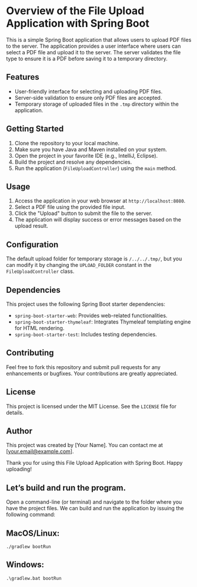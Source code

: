 # Overview of the File Upload Application with Spring Boot

This is a simple Spring Boot application that allows users to upload PDF files to the server. The application provides a user interface where users can select a PDF file and upload it to the server. The server validates the file type to ensure it is a PDF before saving it to a temporary directory.

## Features

- User-friendly interface for selecting and uploading PDF files.
- Server-side validation to ensure only PDF files are accepted.
- Temporary storage of uploaded files in the `.tmp` directory within the application.

## Getting Started

1. Clone the repository to your local machine.
2. Make sure you have Java and Maven installed on your system.
3. Open the project in your favorite IDE (e.g., IntelliJ, Eclipse).
4. Build the project and resolve any dependencies.
5. Run the application (`FileUploadController`) using the `main` method.

## Usage

1. Access the application in your web browser at `http://localhost:8080`.
2. Select a PDF file using the provided file input.
3. Click the "Upload" button to submit the file to the server.
4. The application will display success or error messages based on the upload result.

## Configuration

The default upload folder for temporary storage is `/../../.tmp/`, but you can modify it by changing the `UPLOAD_FOLDER` constant in the `FileUploadController` class.

## Dependencies

This project uses the following Spring Boot starter dependencies:

- `spring-boot-starter-web`: Provides web-related functionalities.
- `spring-boot-starter-thymeleaf`: Integrates Thymeleaf templating engine for HTML rendering.
- `spring-boot-starter-test`: Includes testing dependencies.

## Contributing

Feel free to fork this repository and submit pull requests for any enhancements or bugfixes. Your contributions are greatly appreciated.

## License

This project is licensed under the MIT License. See the `LICENSE` file for details.

## Author

This project was created by [Your Name]. You can contact me at [your.email@example.com].

Thank you for using this File Upload Application with Spring Boot. Happy uploading!

## Let’s build and run the program.

Open a command-line (or terminal) and navigate to the folder where you have the project files. We can build and run the application by issuing the following command:

## MacOS/Linux:
```./gradlew bootRun```

## Windows:
```.\gradlew.bat bootRun```
